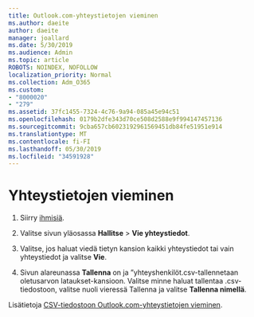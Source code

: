 ```yaml
---
title: Outlook.com-yhteystietojen vieminen
ms.author: daeite
author: daeite
manager: joallard
ms.date: 5/30/2019
ms.audience: Admin
ms.topic: article
ROBOTS: NOINDEX, NOFOLLOW
localization_priority: Normal
ms.collection: Adm_O365
ms.custom:
- "8000020"
- "279"
ms.assetid: 37fc1455-7324-4c76-9a94-085a45e94c51
ms.openlocfilehash: 0179b2dfe343d70ce508d2588e9f994147457136
ms.sourcegitcommit: 9cba657cb6023192961569451db84fe51951e914
ms.translationtype: MT
ms.contentlocale: fi-FI
ms.lasthandoff: 05/30/2019
ms.locfileid: "34591928"
---
```

# <a name="export-your-contacts"></a>Yhteystietojen vieminen

1. Siirry [ihmisiä](https://outlook.live.com/people/).

2. Valitse sivun yläosassa **Hallitse** \> **Vie yhteystiedot**.

3. Valitse, jos haluat viedä tietyn kansion kaikki yhteystiedot tai vain yhteystiedot ja valitse **Vie**.

4. Sivun alareunassa **Tallenna** on ja ”yhteyshenkilöt.csv-tallennetaan oletusarvon lataukset-kansioon. Valitse minne haluat tallentaa .csv-tiedostoon, valitse nuoli vieressä Tallenna ja valitse **Tallenna nimellä**.

Lisätietoja [CSV-tiedostoon Outlook.com-yhteystietojen vieminen](https://go.microsoft.com/fwlink/p/?linkid=873137).